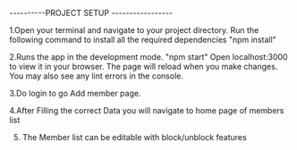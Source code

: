 ----------PROJECT SETUP -----------------

1.Open your terminal and navigate to your project directory. Run the following command to install all the required dependencies
   "npm install"

2.Runs the app in the development mode. 
"npm start"
 Open localhost:3000 to view it in your browser. The page will reload when you make changes.
You may also see any lint errors in the console.


3.Do login to go Add member page.

4.After Filling the correct Data you will navigate to home page of members list

5. The Member list can be editable with block/unblock features
